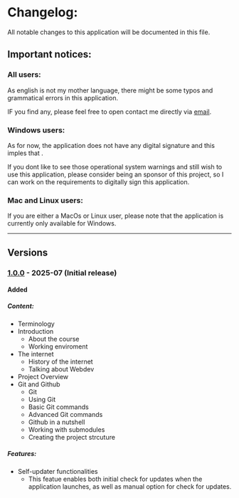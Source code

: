 # Changelog:

All notable changes to this application will be documented in this file.

## Important notices:

### All users:

As english is not my mother language, there might be some typos and grammatical errors in this application.

IF you find any, please feel free to open contact me directly via [email](mailto:vonschappler_dev@outlook.com?subject=I've%20found%20grammar%20or%20typos%20in%20the%20application%20Webdev%20Course&body=Please%20describe%20the%20grammar%20or%20typo%20error%20you%20found%20in%20the%20with%20details%20below:).

### Windows users:
As for now, the application does not have any digital signature and this imples that .

If you dont like to see those operational system warnings and still wish to use this application, please consider being an sponsor of this project, so I can work on the requirements to digitally sign this application.

### Mac and Linux users:
If you are either a MacOs or Linux user, please note that the application is currently only available for Windows.

---

## Versions

### [1.0.0] - 2025-07 (Initial release)

#### Added

##### Content:
- Terminology
- Introduction
  - About the course
  - Working enviroment
- The internet
  - History of the internet
  - Talking about Webdev
- Project Overview
- Git and Github
  - Git
  - Using Git
  - Basic Git commands
  - Advanced Git commands
  - Github in a nutshell
  - Working with submodules
  - Creating the project strcuture

##### Features:
- Self-updater functionalities
  - This featue enables both initial check for updates when the application launches, as well as manual option for check for updates.



[1.0.0]: https://github.com/code-with-von/FullStack-Course-RM_relase/tree/v1.0.0
